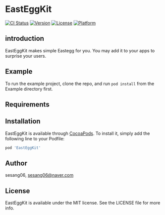 # EastEggKit

[![CI Status](https://img.shields.io/travis/sesang06/EastEggKit.svg?style=flat)](https://travis-ci.org/sesang06/EastEggKit)
[![Version](https://img.shields.io/cocoapods/v/EastEggKit.svg?style=flat)](https://cocoapods.org/pods/EastEggKit)
[![License](https://img.shields.io/cocoapods/l/EastEggKit.svg?style=flat)](https://cocoapods.org/pods/EastEggKit)
[![Platform](https://img.shields.io/cocoapods/p/EastEggKit.svg?style=flat)](https://cocoapods.org/pods/EastEggKit)

## introduction

EastEggKit makes simple Eastegg for you. You may add it to your apps to surprise your users.

## Example

To run the example project, clone the repo, and run `pod install` from the Example directory first.

## Requirements

## Installation

EastEggKit is available through [CocoaPods](https://cocoapods.org). To install
it, simply add the following line to your Podfile:

```ruby
pod 'EastEggKit'
```

## Author

sesang06, sesang06@naver.com

## License

EastEggKit is available under the MIT license. See the LICENSE file for more info.
